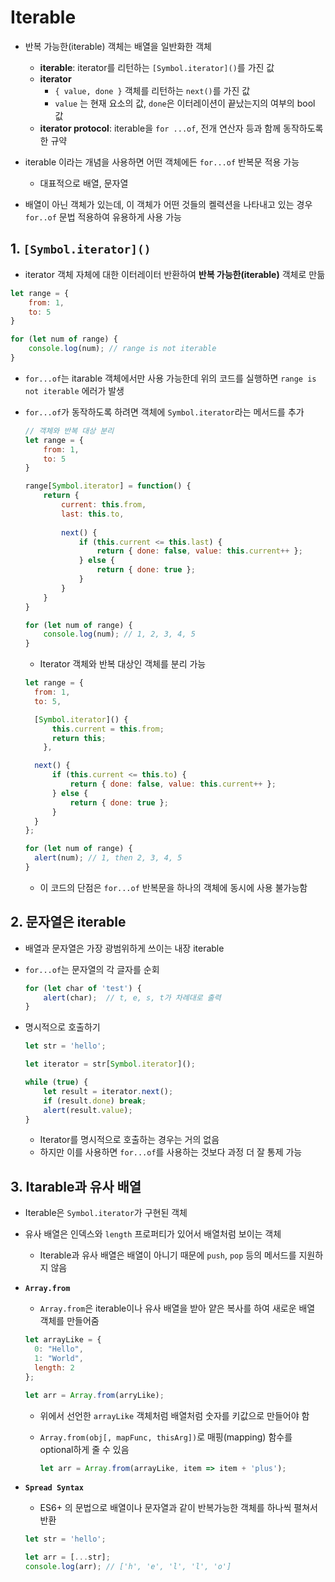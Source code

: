 # Iterable

- 반복 가능한(iterable) 객체는 배열을 일반화한 객체
  - **iterable**: iterator를 리턴하는 `[Symbol.iterator]()`를 가진 값
  - **iterator**
    - `{ value, done }` 객체를 리턴하는 `next()`를 가진 값
    - `value` 는 현재 요소의 값, `done`은 이터레이션이 끝났는지의 여부의 bool 값
  - **iterator protocol**: iterable을 `for ...of`, 전개 연산자 등과 함께 동작하도록한 규약

- iterable 이라는 개념을 사용하면 어떤 객체에든 `for...of`  반복문 적용 가능
  - 대표적으로 배열, 문자열
- 배열이 아닌 객체가 있는데, 이 객체가 어떤 것들의 켈력션을 나타내고 있는 경우 `for..of` 문법 적용하여 유용하게 사용 가능

## 1. `[Symbol.iterator]()`
- iterator 객체 자체에 대한 이터레이터 반환하여 **반복 가능한(iterable)** 객체로 만듦

```javascript
let range = {
    from: 1,
    to: 5
}

for (let num of range) {
    console.log(num); // range is not iterable
}
```

- `for...of`는 itarable 객체에서만 사용 가능한데 위의 코드를 실행하면 `range is not iterable` 에러가 발생

- `for...of`가 동작하도록 하려면 객체에 `Symbol.iterator`라는 메서드를 추가

  ```javascript
  // 객체와 반복 대상 분리
  let range = {
      from: 1,
      to: 5
  }
  
  range[Symbol.iterator] = function() {
      return {
          current: this.from,
          last: this.to,
          
          next() {
              if (this.current <= this.last) {
                  return { done: false, value: this.current++ };
              } else {
                  return { done: true };
              }
          }
      }
  }
  
  for (let num of range) {
      console.log(num); // 1, 2, 3, 4, 5
  }
  ```

  - Iterator 객체와 반복 대상인 객체를 분리 가능

  ```javascript
  let range = {
  	from: 1,
  	to: 5,
  
  	[Symbol.iterator]() {
  		this.current = this.from;
  		return this;
      },
  
  	next() {
      	if (this.current <= this.to) {
  		    return { done: false, value: this.current++ };
  	    } else {
      		return { done: true };
  	    }
  	}
  };
  
  for (let num of range) {
  	alert(num); // 1, then 2, 3, 4, 5
  }
  ```

  - 이 코드의 단점은 `for...of` 반복문을 하나의 객체에 동시에 사용 불가능함


## 2. 문자열은 iterable

- 배열과 문자열은 가장 광범위하게 쓰이는 내장 iterable

- `for...of`는 문자열의 각 글자를 순회

  ```javascript
  for (let char of 'test') {
      alert(char);	// t, e, s, t가 차례대로 출력
  }
  ```

- 명시적으로 호출하기

  ```javascript
  let str = 'hello';
  
  let iterator = str[Symbol.iterator]();
  
  while (true) {
      let result = iterator.next();
      if (result.done) break;
      alert(result.value);
  }
  ```

  - Iterator를 명시적으로 호출하는 경우는 거의 없음
  - 하지만 이를 사용하면 `for...of`를 사용하는 것보다 과정 더 잘 통제 가능

## 3. Itarable과 유사 배열

- Iterable은 `Symbol.iterator`가 구현된 객체

- 유사 배열은 인덱스와 `length` 프로퍼티가 있어서 배열처럼 보이는 객체

  - Iterable과 유사 배열은 배열이 아니기 때문에 `push`, `pop` 등의 메서드를 지원하지 않음

- **`Array.from`**

  - `Array.from`은 iterable이나 유사 배열을 받아 얕은 복사를 하여 새로운 배열 객체를 만들어줌

  ```javascript
  let arrayLike = {
    0: "Hello",
    1: "World",
    length: 2
  };
  
  let arr = Array.from(arryLike);
  ```

  - 위에서 선언한 `arrayLike` 객체처럼 배열처럼 숫자를 키값으로 만들어야 함

  - `Array.from(obj[, mapFunc, thisArg])`로 매핑(mapping) 함수를 optional하게 줄 수 있음

    ```javascript
    let arr = Array.from(arrayLike, item => item + 'plus');
    ```

- **`Spread Syntax`**

  - ES6+ 의 문법으로 배열이나 문자열과 같이 반복가능한 객체를 하나씩 펼쳐서 반환

  ```javascript
  let str = 'hello';
  
  let arr = [...str];
  console.log(arr);	// ['h', 'e', 'l', 'l', 'o']
  ```

  

